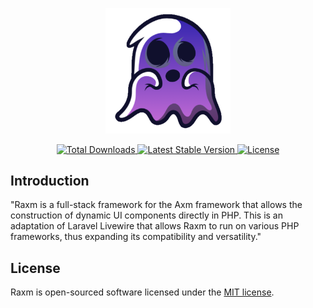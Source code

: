 <p align="center"><img width="200" src="/art/readme_logo.png" alt="Raxm Logo"></p>

<p align="center">
    <a href="https://packagist.org/packages/axm/raxm">
        <img src="https://poser.pugx.org/axm/raxm/d/total.svg" alt="Total Downloads">
    </a>
    <a href="https://packagist.org/packages/axm/raxm">
        <img src="https://poser.pugx.org/axm/raxm/v/stable.svg" alt="Latest Stable Version">
    </a>
    <a href="https://packagist.org/packages/axm/raxm">
        <img src="https://poser.pugx.org/axm/raxm/license.svg" alt="License">
    </a>
</p>

## Introduction

"Raxm is a full-stack framework for the Axm framework that allows the construction of dynamic UI components directly in PHP. This is an adaptation of Laravel Livewire that allows Raxm to run on various PHP frameworks, thus expanding its compatibility and versatility."

## License

<a name="license"></a>

Raxm is open-sourced software licensed under the [MIT license](LICENSE.md).
